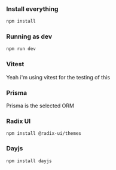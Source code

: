### Install everything
```bash
npm install
```

### Running as dev
```bash
npm run dev
```

### Vitest
Yeah i'm using vitest for the testing of this

### Prisma
Prisma is the selected ORM

### Radix UI
```
npm install @radix-ui/themes
```

### Dayjs
```
npm install dayjs
```
